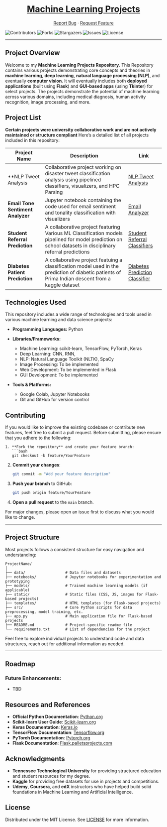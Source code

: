 <div align="center">
  <h1><a href="https://TDRobertson.github.io/Machine-Learning-Projects/">Machine Learning Projects</a></h1>
  <!-- <img alt="GIF" src="Resources/banner.gif" /> --->
</div>

<p align="center">
  <a href="[https://github.com/TDRobertson/Machine-Learning-Projects/issues](https://github.com/TDRobertson/Machine-Learning-Projects.git)">Report Bug</a>
  ·
  <a href="[https://github.com/TDRobertson/Machine-Learning-Projects/issues](https://github.com/TDRobertson/Machine-Learning-Projects.git)">Request Feature</a>
</p>

![Contributors](https://img.shields.io/github/contributors/TDRobertson/Machine-Learning-Projects?color=dark-green)
![Forks](https://img.shields.io/github/forks/TDRobertson/Machine-Learning-Projects?style=social)
![Stargazers](https://img.shields.io/github/stars/TDRobertson/Machine-Learning-Projects?style=social)
![Issues](https://img.shields.io/github/issues/TDRobertson/Machine-Learning-Projects)
![License](https://img.shields.io/github/license/TDRobertson/Machine-Learning-Projects)

----

## Project Overview

Welcome to my **Machine Learning Projects Repository**. This Repository contains various projects demonstrating core concepts and theories in **machine learning**, **deep learning**, **natural language processing (NLP)**, and eventually **computer vision**. 
It will eventually includes both **deployed applications** (built using **Flask**) and **GUI-based apps** (using **Tkinter**) for select projects. The projects  demonstrate the potential of machine learning across various domains, including medical diagnosis, 
human activity recognition, image processing, and more.

## Project List
**Certain projects were university collaborative work and are not actively maintained or structure compliant**
Here’s a detailed list of all projects included in this repository:

| Project Name                                | Description                                                                                                                                                    | Link |
|---------------------------------------------|----------------------------------------------------------------------------------------------------------------------------------------------------------------|------|
| **NLP Tweet Analysis                        | Collaborative project working on disaster tweet classification analysis using pipelined classifiers, visualizers, and HPC Parsing                              | [NLP Tweet Analysis](https://github.com/CSC-4260-Advanced-Data-Science-Project/NLP_Disaster_Tweets.git)
| **Email Tone Sentiment Analyzer**           | Jupyter notebook containing the code used for email sentiment and tonality classification with visualizers                                                     | [Email Analyzer](https://github.com/TDRobertson/CSC_5240_Email_Tone_and_Sentiment_Analysis) |
| **Student Referral Prediction**             | A collaborative project featuring Various ML Classification models pipelined for model prediction on school datasets in disciplinary referral predictions      | [Student Referral Classifiers](https://github.com/TDRobertson/student-referral-predictor.git) |
| **Diabetes Patient Prediction**             | A collaborative project featuing a classification model used in the prediction of diabetic patients of Prima Indian descent from a kaggle dataset              | [Diabetes Prediction Classifier](git@github.com:TDRobertson/Diabetes-Patient-Predictor-R.git) |


## Technologies Used

This repository includes a wide range of technologies and tools used in various machine learning and data science projects:

- **Programming Languages:** Python
- **Libraries/Frameworks:**
  - Machine Learning: scikit-learn, TensorFlow, PyTorch, Keras
  - Deep Learning: CNN, RNN, 
  - NLP: Natural Language Toolkit (NLTK), SpaCy
  - Image Processing: To be implemented
  - Web Development: To be implemented in Flask
  - GUI Development: To be implemented 
  
- **Tools & Platforms:** 
  - Google Colab, Jupyter Notebooks
  - Git and GitHub for version control

## Contributing 

If you would like to improve the existing codebase or contribute new features, feel free to submit a pull request. Before submitting, please ensure that you adhere to the following:

```
1. **Fork the repository** and create your feature branch:  
   ```bash
   git checkout -b feature/YourFeature
   ```

2. **Commit your changes**:  
   ```bash
   git commit -m "Add your feature description"
   ```

3. **Push your branch** to GitHub:  
   ```bash
   git push origin feature/YourFeature
   ```

4. **Open a pull request** to the `main` branch.

For major changes, please open an issue first to discuss what you would like to change.

---

## Project Structure

Most projects follows a consistent structure for easy navigation and understanding:
```plaintext
ProjectName/
│
├── data/                  # Data files and datasets
├── notebooks/             # Jupyter notebooks for experimentation and prototyping
├── models/                # Trained machine learning models (if applicable)
├── static/                # Static files (CSS, JS, images for Flask-based projects)
├── templates/             # HTML templates (for Flask-based projects)
├── src/                   # Core Python scripts for data preprocessing, model training, etc.
├── app.py                 # Main application file for Flask-based projects
├── README.md              # Project-specific readme file
└── requirements.txt       # List of dependencies for the project
```

Feel free to explore individual projects to understand code and data structures, reach out for additional information as needed.

---

## Roadmap

### Future Enhancements:
- TBD

## Resources and References

- **Official Python Documentation**: [Python.org](https://docs.python.org/3/)
- **Scikit-learn User Guide**: [Scikit-learn.org](https://scikit-learn.org/stable/user_guide.html)
- **Keras Documentation**: [Keras.io](https://keras.io/)
- **TensorFlow Documentation**: [Tensorflow.org](https://www.tensorflow.org/)
- **PyTorch Documentation**: [Pytorch.org](https://pytorch.org/docs/)
- **Flask Documentation**: [Flask.palletsprojects.com](https://flask.palletsprojects.com/en/2.0.x/)

## Acknowledgments
- **Tennessee Technological University** for providing structured education and student resources for my degree.
- **Kaggle** for providing free datasets for use in projects and competitions.
- **Udemy**, **Coursera**, and **edX** instructors who have helped build solid foundations in Machine Learning and Artificial Intelligence.

## License

Distributed under the MIT License. See [LICENSE](https://github.com/shsarv/Machine-Learning-Projects/blob/main/LICENSE.md) for more information.

